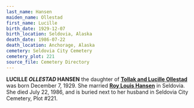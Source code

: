 ```yaml
---
last_name: Hansen
maiden_name: Ollestad
first_name: Lucille
birth_date: 1929-12-07
birth_location: Seldovia, Alaska
death_date: 1986-07-22
death_location: Anchorage, Alaska
cemetery: Seldovia City Cemetery
cemetery_plot: 221
source_file: Cemetery Directory
---
```

**LUCILLE *OLLESTAD* HANSEN** the daughter of [**Tollak and Lucille Ollestad**](./Ollestad_Tollak_Bowitz) was born December 7, 1929.  She married [**Roy Louis Hansen**](./Hansen_Roy_Louis.md) in Seldovia. She died July 22, 1986, and is buried next to her husband in Seldovia City Cemetery, Plot \#221.